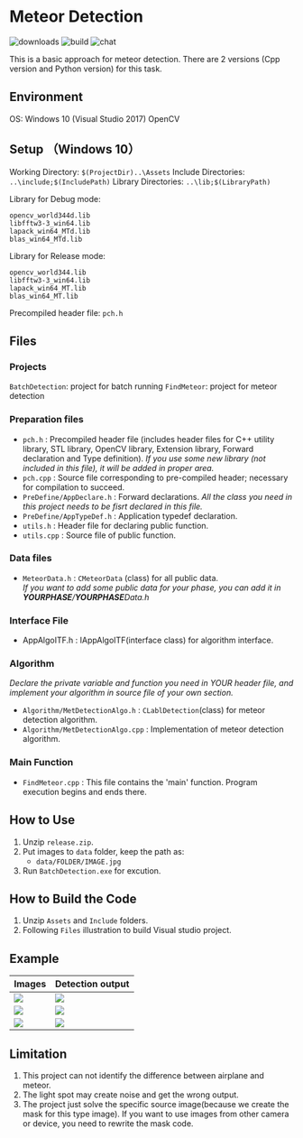 
Meteor Detection 
===
![downloads](https://img.shields.io/github/downloads/atom/atom/total.svg)
![build](https://img.shields.io/appveyor/ci/:user/:repo.svg)
![chat](https://img.shields.io/discord/:serverId.svg)


This is a basic approach for meteor detection. There are 2 versions (Cpp version and Python version) for this task.


## Environment 
OS: Windows 10 (Visual Studio 2017)
OpenCV

## Setup （Windows 10）
Working Directory: `$(ProjectDir)..\Assets`
Include Directories: `..\include;$(IncludePath)`
Library Directories: `..\lib;$(LibraryPath)`

Library for Debug mode:
```
opencv_world344d.lib
libfftw3-3_win64.lib
lapack_win64_MTd.lib
blas_win64_MTd.lib
```

Library for Release mode:
```
opencv_world344.lib
libfftw3-3_win64.lib
lapack_win64_MT.lib
blas_win64_MT.lib
```
Precompiled header file: `pch.h`

## Files
### Projects
`BatchDetection`: project for batch running
`FindMeteor`: project for meteor detection

### Preparation files
* `pch.h`    : Precompiled header file  (includes header files for C++ utility library, STL library, OpenCV library, Extension library, Forward declaration and Type definition).
    *If you use some new library (not included in this file), it will be added in proper area.* 
* `pch.cpp`  : Source file corresponding to pre-compiled header; necessary for compilation to succeed.
* `PreDefine/AppDeclare.h` : Forward declarations.
    *All the class you need in this project needs to be fisrt declared in this file.*
* `PreDefine/AppTypeDef.h` : Application typedef declaration.
* `utils.h` : Header file for declaring public function.
* `utils.cpp` : Source file of public function.

### Data files
* `MeteorData.h` : `CMeteorData` (class) for all public data.   
 *If you want to add some public data for your phase, you can add it in **YOURPHASE**/**YOURPHASE**Data.h*
   
                 
### Interface File
* AppAlgoITF.h : IAppAlgoITF(interface class) for algorithm interface.

### Algorithm
*Declare the private variable and function you need in YOUR header file, and implement your algorithm in source file of your own section.*
*  `Algorithm/MetDetectionAlgo.h` : `CLablDetection`(class) for meteor detection algorithm.
* `Algorithm/MetDetectionAlgo.cpp` : Implementation of meteor detection algorithm.


### Main Function
* `FindMeteor.cpp` : This file contains the 'main' function. Program execution begins and ends there.


## How to Use
1. Unzip `release.zip`.
2. Put images to `data` folder, keep the path as:
    * `data/FOLDER/IMAGE.jpg`
3. Run `BatchDetection.exe` for excution.

## How to Build the Code
1. Unzip `Assets` and `Include` folders.
2. Following `Files` illustration to build Visual studio project.

## Example


| Images | Detection output | 
| -------- | -------- | 
|![](https://i.imgur.com/LG4nT44.jpg) | ![](https://i.imgur.com/1LBiImk.jpg)| 
| ![](https://i.imgur.com/CjI0CJh.jpg)|![](https://i.imgur.com/nGza3a6.jpg) | 
|![](https://i.imgur.com/11x5L2X.jpg)|![](https://i.imgur.com/BcSsjJ2.jpg)|

## Limitation
1. This project can not identify the difference between airplane and meteor. 
2. The light spot may create noise and get the wrong output.
3. The project just solve the specific source image(because we create the mask for this type image). If you want to use images from other camera or device, you need to rewrite the mask code.

